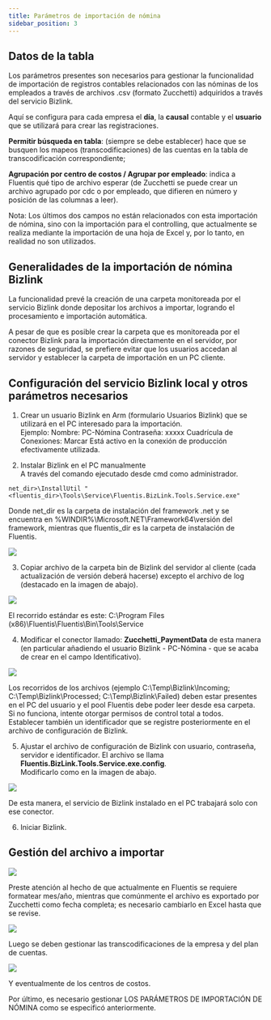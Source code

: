 ```yaml
---
title: Parámetros de importación de nómina
sidebar_position: 3
---
```


## Datos de la tabla 

Los parámetros presentes son necesarios para gestionar la funcionalidad de importación de registros contables relacionados con las nóminas de los empleados a través de archivos .csv (formato Zucchetti) adquiridos a través del servicio Bizlink.

Aquí se configura para cada empresa el **día**, la **causal** contable y el **usuario** que se utilizará para crear las registraciones.

**Permitir búsqueda en tabla**: (siempre se debe establecer) hace que se busquen los mapeos (transcodificaciones) de las cuentas en la tabla de transcodificación correspondiente;  
 
**Agrupación por centro de costos / Agrupar por empleado**: indica a Fluentis qué tipo de archivo esperar (de Zucchetti se puede crear un archivo agrupado por cdc o por empleado, que difieren en número y posición de las columnas a leer).

Nota: Los últimos dos campos no están relacionados con esta importación de nómina, sino con la importación para el controlling, que actualmente se realiza mediante la importación de una hoja de Excel y, por lo tanto, en realidad no son utilizados.

## Generalidades de la importación de nómina Bizlink 

La funcionalidad prevé la creación de una carpeta monitoreada por el servicio Bizlink donde depositar los archivos a importar, logrando el procesamiento e importación automática.

A pesar de que es posible crear la carpeta que es monitoreada por el conector Bizlink para la importación directamente en el servidor, por razones de seguridad, se prefiere evitar que los usuarios accedan al servidor y establecer la carpeta de importación en un PC cliente.

## Configuración del servicio Bizlink local y otros parámetros necesarios 

1. Crear un usuario Bizlink en Arm (formulario Usuarios Bizlink) que se utilizará en el PC interesado para la importación.  
Ejemplo: Nombre: PC-Nómina Contraseña: xxxxx Cuadrícula de Conexiones: Marcar Está activo en la conexión de producción efectivamente utilizada.

2. Instalar Bizlink en el PC manualmente  
   A través del comando ejecutado desde cmd como administrador.  

`net_dir>\InstallUtil "<fluentis_dir>\Tools\Service\Fluentis.BizLink.Tools.Service.exe"`  

Donde net_dir es la carpeta de instalación del framework .net y se encuentra en %WINDIR%\Microsoft.NET\Framework64\versión del framework, mientras que fluentis_dir es la carpeta de instalación de Fluentis.

![](/img/it-it/configurations/parameters/finance/payroll1.png)

3. Copiar archivo de la carpeta bin de Bizlink del servidor al cliente (cada actualización de versión deberá hacerse) excepto el archivo de log (destacado en la imagen de abajo).

![](/img/it-it/configurations/parameters/finance/payroll2.png)

El recorrido estándar es este: C:\Program Files (x86)\Fluentis\Fluentis\Bin\Tools\Service

4. Modificar el conector llamado: **Zucchetti_PaymentData** de esta manera (en particular añadiendo el usuario Bizlink - PC-Nómina - que se acaba de crear en el campo Identificativo).

![](/img/it-it/configurations/parameters/finance/payroll5.png)

Los recorridos de los archivos (ejemplo C:\Temp\Bizlink\Incoming; C:\Temp\Bizlink\Processed; C:\Temp\Bizlink\Failed) deben estar presentes en el PC del usuario y el pool Fluentis debe poder leer desde esa carpeta. Si no funciona, intente otorgar permisos de control total a todos.  
Establecer también un identificador que se registre posteriormente en el archivo de configuración de Bizlink.

5. Ajustar el archivo de configuración de Bizlink con usuario, contraseña, servidor e identificador. El archivo se llama **Fluentis.BizLink.Tools.Service.exe.config**.  
Modificarlo como en la imagen de abajo.

![](/img/it-it/configurations/parameters/finance/payroll4.png)

De esta manera, el servicio de Bizlink instalado en el PC trabajará solo con ese conector.

6. Iniciar Bizlink.

## Gestión del archivo a importar 

![](/img/it-it/configurations/parameters/finance/payroll7.png)

Preste atención al hecho de que actualmente en Fluentis se requiere formatear mes/año, mientras que comúnmente el archivo es exportado por Zucchetti como fecha completa; es necesario cambiarlo en Excel hasta que se revise.

![](/img/it-it/configurations/parameters/finance/payroll8.png)

Luego se deben gestionar las transcodificaciones de la empresa y del plan de cuentas.  

![](/img/it-it/configurations/parameters/finance/payroll9.png)

Y eventualmente de los centros de costos.

Por último, es necesario gestionar LOS PARÁMETROS DE IMPORTACIÓN DE NÓMINA como se especificó anteriormente.